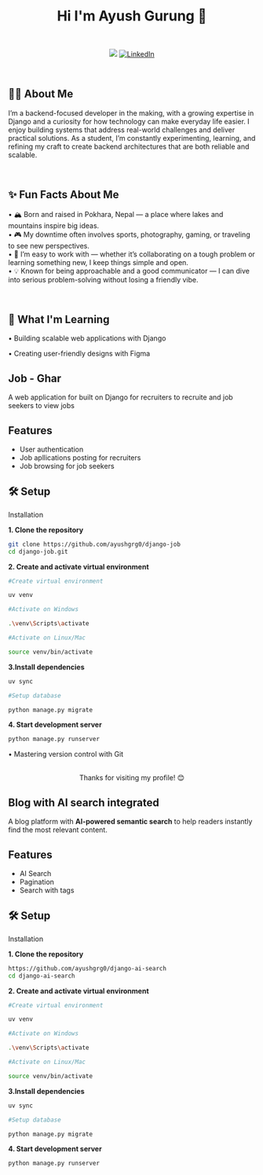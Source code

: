 <div align = "center"> <h1> Hi I'm Ayush Gurung 👋 </h1></div>
<br> 

<div align = "center">



![](https://komarev.com/ghpvc/?username=gingrg&color=0078D7&style=for-the-badge&label=PROFILE+VIEWS)
[![LinkedIn](https://img.shields.io/badge/LINKEDIN-0078D7?style=for-the-badge&logo=linkedin&logoColor=ffffff&font=monospace)](https://www.linkedin.com/in/ayush-gurung-64ab56375)

</div>

<br>
 
## 👨‍💻 About Me

I’m a backend-focused developer in the making, with a growing expertise in Django and a curiosity for how technology can make everyday life easier. I enjoy building systems that address real-world challenges and deliver practical solutions. As a student, I’m constantly experimenting, learning, and refining my craft to create backend architectures that are both reliable and scalable.

<br>

## ✨ Fun Facts About Me

• 🏔️ Born and raised in Pokhara, Nepal — a place where lakes and mountains inspire big ideas. <br>
• 🎮 My downtime often involves sports, photography, gaming, or traveling to see new perspectives. <br>
• 🧩 I’m easy to work with — whether it’s collaborating on a tough problem or learning something new, I keep things simple and open. <br>
• 💡 Known for being approachable and a good communicator — I can dive into serious problem-solving without losing a friendly vibe. <br>


<br>

 ## 🌱 What I'm Learning







• Building scalable web applications with Django



• Creating user-friendly designs with Figma




## Job - Ghar
A web application for built on Django for recruiters to recruite and job seekers to view jobs

## Features
* User authentication 
* Job apllications posting for recruiters
* Job browsing for job seekers




## 🛠️ Setup

Installation  

**1. Clone the repository**  
```bash
git clone https://github.com/ayushgrg0/django-job
cd django-job.git  
```

**2. Create and activate virtual environment**  
```bash
#Create virtual environment  

uv venv  

#Activate on Windows  

.\venv\Scripts\activate  

#Activate on Linux/Mac  

source venv/bin/activate  
``` 

**3.Install dependencies**  

```bash
uv sync  

#Setup database 

python manage.py migrate  
``` 

**4. Start development server**  
```bash
python manage.py runserver  
``` 


• Mastering version control with Git




<br>

<div align = "center">  Thanks for visiting my profile! 😊 </div>



## Blog with AI search integrated
A blog platform with **AI-powered semantic search** to help readers instantly find the most relevant content.

## Features
* AI Search
* Pagination
* Search with tags


## 🛠️ Setup

Installation  

**1. Clone the repository**  
```bash
https://github.com/ayushgrg0/django-ai-search
cd django-ai-search
```

**2. Create and activate virtual environment**  
```bash
#Create virtual environment  

uv venv  

#Activate on Windows  

.\venv\Scripts\activate  

#Activate on Linux/Mac  

source venv/bin/activate  
``` 

**3.Install dependencies**  

```bash
uv sync  

#Setup database 

python manage.py migrate  
``` 

**4. Start development server**  
```bash
python manage.py runserver  
``` 
